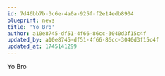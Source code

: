 ```yaml
---
id: 7d46bb7b-3c6e-4a0a-925f-f2e14edb8904
blueprint: news
title: 'Yo Bro'
author: a10e8745-df51-4f66-86cc-3040d3f15c4f
updated_by: a10e8745-df51-4f66-86cc-3040d3f15c4f
updated_at: 1745141299
---
```

Yo Bro